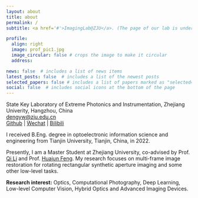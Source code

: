 ```yaml
---
layout: about
title: about
permalink: /
subtitle: <a href='#'>ImagingLab@ZJU</a>. (The page of our lab is under construction, sry)

profile:
  align: right
  image: prof_pic1.jpg
  image_circular: false # crops the image to make it circular
  address: 

news: false  # includes a list of news items
latest_posts: false  # includes a list of the newest posts
selected_papers: false # includes a list of papers marked as "selected={true}"
social: false  # includes social icons at the bottom of the page
---
```


State Key Laboratory of Extreme Photonics and Instrumentation, Zhejiang Univerity, Hangzhou, China<br>
dengyw@zju.edu.cn<br>
[Github](https://github.com/Jasimyn) | [Wechat](http://Jasimyn.github.io//assets/img/wechat.png) | [Bilibili](https://space.bilibili.com/414278948?spm_id_from=333.1007.0.0)

I received B.Eng. degree in optoelectronic information science and engineering from Tianjin University, Tianjin, China, in 2022. 

Presently, I am a Master Student at Zhejiang University, co-advised by Prof. [Qi Li](https://person.zju.edu.cn/0098047) and Prof. [Huajun Feng](https://person.zju.edu.cn/0086127). 
My research focuses on multi-frame image restoration for rotating rectangular synthetic aperture imaging and some other low-level tasks. 

**Research interest:** Optics, Computational Photography, Deep Learning, Low-level Computer Vision, Hybrid Optics and Advanced Imaging Devices.